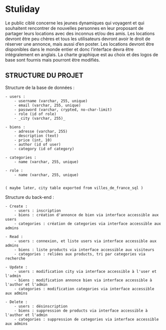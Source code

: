 # Stuliday

Le public ciblé concerne les jeunes dynamiques qui voyagent et qui
souhaitent rencontrer de nouvelles personnes en leur proposant de
partager leurs locations avec des inconnus et/ou des amis.
Les locations devront être peu chères et tous les utilisateurs devront
avoir le droit de réserver une annonce, mais aussi d’en poster.
Les locations devront être disponibles dans le monde entier et
donc l’interface devra être intégralement en anglais.
La charte graphique est au choix et des logos de base sont fournis
mais pourront être modifiés.

## STRUCTURE DU PROJET

Structure de la base de données :

    - users : 
        - username (varchar, 255, unique)
        - email (varchar, 255, unique)
        - password (varchar, crypted, no-char-limit)
        - role (id of role)
        - _city (varchar, 255)_
    
    - biens :
        - adresse (varchar, 255)
        - description (text)
        - price (int, 10)
        - author (id of user)
        - category (id of category)
    
    - categories :
        - name (varchar, 255, unique)
    
    - role :
        - name (varchar, 255, unique)


    ( maybe later, city table exported from villes_de_france_sql )

Structure du back-end :

    - Create :
        - users : inscription
        - biens : création d'annonce de bien via interface accessible aux users
        - categories : création de categories via interface accessible aux admins
    
    - Read :
        - users : connexion, et liste users via interface accessible aux admins
        - biens : liste products via interface accessible aux visiteurs
        - categories : reliées aux products, tri par categories via recherche

    - Update :
        - users : modification city via interface accessible à l'user et l'admin
        - biens : modification annonce bien via interface accessible à l'author et l'admin
        - categories : modification categories via interface accessible aux admins
    
    - Delete :
        - users : désinscription
        - biens : suppression de products via interface accessible à l'author et l'admin
        - categories : suppression de categories via interface accessible aux admins